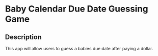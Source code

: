 # Baby Calendar Due Date Guessing Game

## Description

This app will allow users to guess a babies due date after paying a dollar.

